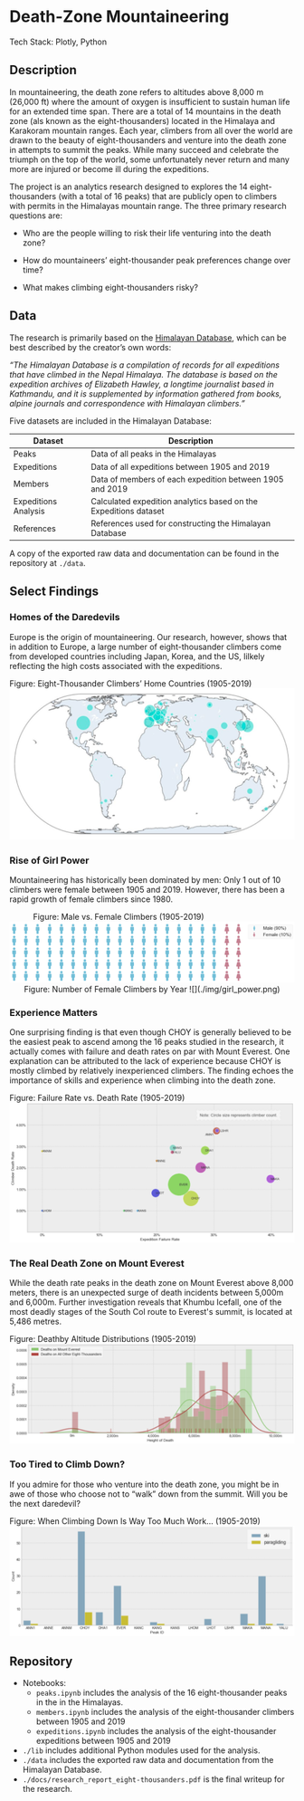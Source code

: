 # Death-Zone Mountaineering  
Tech Stack: Plotly, Python

## Description
In mountaineering, the death zone refers to altitudes above 8,000 m (26,000 ft) where the amount of oxygen is insufficient to sustain human life for an extended time span. There are a total of 14 mountains in the death zone (als known as the eight-thousanders) located in the Himalaya and Karakoram mountain ranges. Each year, climbers from all over the world are drawn to the beauty of eight-thousanders and venture into the death zone in attempts to summit the peaks. While many succeed and celebrate the triumph on the top of the world, some unfortunately never return and many more are injured or become ill during the expeditions.  

The project is an analytics research designed to explores the 14 eight-thousanders (with a total of 16 peaks) that are publicly open to climbers with permits in the Himalayas mountain range. The three primary research questions are:

- Who are the people willing to risk their life venturing into the death zone?

- How do mountaineers’ eight-thousander peak preferences change over time?
- What makes climbing eight-thousanders risky?

## Data

The research is primarily based on the [Himalayan Database](https://www.himalayandatabase.com/), which can be best described by the creator’s own words:

*“The Himalayan Database is a compilation of records for all expeditions that have climbed in the Nepal Himalaya. The database is based on the expedition archives of Elizabeth Hawley, a longtime journalist based in Kathmandu, and it is supplemented by information gathered from books, alpine journals and correspondence with Himalayan climbers.”*

Five datasets are included in the Himalayan Database:

| Dataset              | Description                                                  |
| -------------------- | ------------------------------------------------------------ |
| Peaks                | Data of all peaks in the Himalayas                           |
| Expeditions          | Data of all expeditions between 1905 and 2019                |
| Members              | Data of members of each expedition between 1905 and 2019     |
| Expeditions Analysis | Calculated expedition analytics based on the Expeditions dataset |
| References           | References used for constructing the Himalayan Database      |

A copy of the exported raw data and documentation can be found in the repository at `./data`.

## Select Findings
### Homes of the Daredevils

Europe is the origin of mountaineering. Our research, however, shows that in addition to Europe, a large number of eight-thousander climbers come from developed countries including Japan, Korea, and the US, lilkely reflecting the high costs associated with the expeditions.

Figure: Eight-Thousander Climbers’ Home Countries (1905-2019)
![](./img/climber_homes.png)

### Rise of Girl Power

Mountaineering has historically been dominated by men: Only 1 out of 10 climbers were female between 1905 and 2019. However, there has been a rapid growth of female climbers since 1980.
<div align="center">
Figure: Male vs. Female Climbers (1905-2019)&nbsp;&nbsp;&nbsp;&nbsp;&nbsp;&nbsp;&nbsp;&nbsp;&nbsp;&nbsp;&nbsp;&nbsp;&nbsp;&nbsp;&nbsp;&nbsp;&nbsp;&nbsp;&nbsp;&nbsp;&nbsp;&nbsp;&nbsp;&nbsp;&nbsp;&nbsp;&nbsp;&nbsp;&nbsp;&nbsp;  
<img src="./img/gender.png">
</div>
  
<div align="center">
Figure: Number of Female Climbers by Year
![](./img/girl_power.png)
</div>

### Experience Matters

One surprising finding is that even though CHOY is generally believed to be the easiest peak to ascend among the 16 peaks studied in the research, it actually comes with failure and death rates on par with Mount Everest. One explanation can be attributed to the lack of experience because CHOY is mostly climbed by relatively inexperienced climbers. The finding echoes the importance of skills and experience when climbing into the death zone.

Figure: Failure Rate vs. Death Rate (1905-2019)
![](./img/choy.png)

### The Real Death Zone on Mount Everest

While the death rate peaks in the death zone on Mount Everest above 8,000 meters, there is an unexpected surge of death incidents between 5,000m and 6,000m. Further investigation reveals that Khumbu Icefall, one of the most deadly stages of the South Col route to Everest's summit, is located at 5,486 metres.

Figure: Deathby Altitude Distributions (1905-2019)  
![](./img/real_death_zone.png)

### Too Tired to Climb Down?

If you admire for those who venture into the death zone, you might be in awe of those who choose not to “walk” down from the summit. Will you be the next daredevil?

Figure: When Climbing Down Is Way Too Much Work... (1905-2019)
![](./img/fly.png)

## Repository 

- Notebooks:
  - `peaks.ipynb` includes the analysis of the 16 eight-thousander peaks in the in the Himalayas.
  - `members.ipynb` includes the analysis of the eight-thousander climbers between 1905 and 2019
  - `expeditions.ipynb` includes the analysis of the eight-thousander expeditions between 1905 and 2019
- `./lib` includes additional Python modules used for the analysis.
- `./data` includes the exported raw data and documentation from the Himalayan Database.
- `./docs/research_report_eight-thousanders.pdf` is the final writeup for the research.  

